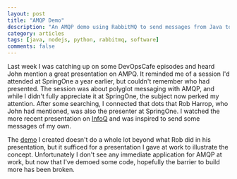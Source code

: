 ```yaml
---
layout: post
title: "AMQP Demo"
description: "An AMQP demo using RabbitMQ to send messages from Java to Node.js and then to a browser via Socket.io"
category: articles
tags: [java, nodejs, python, rabbitmq, software]
comments: false
---
```


Last week I was catching up on some DevOpsCafe episodes and heard John mention a great presentation on AMPQ.  It reminded me of a session I'd attended at SpringOne a year earlier, but couldn't remember who had presented.  The session was about polyglot messaging with AMQP, and while I didn't fully appreciate it at SpringOne, the subject now perked my attention.  After some searching, I connected that dots that Rob Harrop, who John had mentioned, was also the presenter at SpringOne.  I watched the more recent presentation on [InfoQ](http://www.infoq.com/presentations/Multi-Platform-Messaging-with-RabbitMQ) and was inspired to send some messages of my own.

The [demo](https://github.com/lanyonm/amqp-demo) I created doesn't do a whole lot beyond what Rob did in his presentation, but it sufficed for a presentation I gave at work to illustrate the concept.  Unfortunately I don't see any immediate application for AMQP at work, but now that I've demoed some code, hopefully the barrier to build more has been broken.
